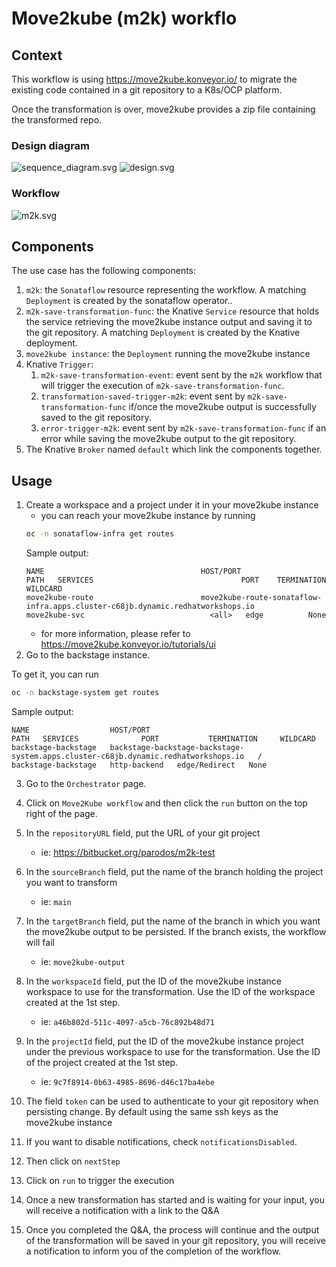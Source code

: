 # Move2kube (m2k) workflo
## Context
This workflow is using https://move2kube.konveyor.io/ to migrate the existing code contained in a git repository to a K8s/OCP platform.

Once the transformation is over, move2kube provides a zip file containing the transformed repo.

### Design diagram
![sequence_diagram.svg](https://github.com/parodos-dev/serverless-workflows/blob/doc/m2k/move2kube/sequence_diagram.jpg)
![design.svg](https://github.com/parodos-dev/serverless-workflows/blob/doc/m2k/move2kube/design.svg)

### Workflow
![m2k.svg](https://github.com/parodos-dev/serverless-workflows/blob/doc/m2k/move2kube/m2k.svg)

## Components
The use case has the following components:
1. `m2k`: the `Sonataflow` resource representing the workflow. A matching `Deployment` is created by the sonataflow operator..
2. `m2k-save-transformation-func`: the Knative `Service` resource that holds the service retrieving the move2kube instance output and saving it to the git repository. A matching `Deployment` is created by the Knative deployment.
3. `move2kube instance`: the `Deployment` running the move2kube instance
4. Knative `Trigger`:
   1. `m2k-save-transformation-event`: event sent by the `m2k` workflow that will trigger the execution of `m2k-save-transformation-func`.
   2. `transformation-saved-trigger-m2k`: event sent by `m2k-save-transformation-func` if/once the move2kube output is successfully saved to the git repository.
   3. `error-trigger-m2k`: event sent by `m2k-save-transformation-func` if an error while saving the move2kube output to the git repository.
5. The Knative `Broker` named `default` which link the components together.

## Usage
1. Create a workspace and a project under it in your move2kube instance
   * you can reach your move2kube instance by running
   ```bash
   oc -n sonataflow-infra get routes
   ```
   Sample output:
    ```
    NAME                                   HOST/PORT                                                                                             PATH   SERVICES                                 PORT    TERMINATION   WILDCARD
    move2kube-route                        move2kube-route-sonataflow-infra.apps.cluster-c68jb.dynamic.redhatworkshops.io                               move2kube-svc                            <all>   edge          None
    ```
   * for more information, please refer to https://move2kube.konveyor.io/tutorials/ui
2. Go to the backstage instance.

To get it, you can run 
```bash
oc -n backstage-system get routes
```
Sample output:
```
NAME                  HOST/PORT                                                                            PATH   SERVICES              PORT           TERMINATION     WILDCARD
backstage-backstage   backstage-backstage-backstage-system.apps.cluster-c68jb.dynamic.redhatworkshops.io   /      backstage-backstage   http-backend   edge/Redirect   None
```
3. Go to the `Orchestrator` page. 

4. Click on `Move2Kube workflow` and then click the `run` button on the top right of the page.
5. In the `repositoryURL` field, put the URL of your git project
   * ie: https://bitbucket.org/parodos/m2k-test
6. In the `sourceBranch` field, put the name of the branch holding the project you want to transform
   * ie: `main`
7. In the `targetBranch` field, put the name of the branch in which you want the move2kube output to be persisted. If the branch exists, the workflow will fail
   * ie: `move2kube-output`
8. In the `workspaceId` field, put the ID of the move2kube instance workspace to use for the transformation. Use the ID of the workspace created at the 1st step.
   * ie: `a46b802d-511c-4097-a5cb-76c892b48d71`
9. In the `projectId` field, put the ID of the move2kube instance project under the previous workspace to use for the transformation. Use the ID of the project created at the 1st step.
   * ie: `9c7f8914-0b63-4985-8696-d46c17ba4ebe`
10. The field `token` can be used to authenticate to your git repository when persisting change. By default using the same ssh keys as the move2kube instance
11. If you want to disable notifications, check `notificationsDisabled`.
12. Then click on `nextStep` 
13. Click on `run` to trigger the execution
14. Once a new transformation has started and is waiting for your input, you will receive a notification with a link to the Q&A
15. Once you completed the Q&A, the process will continue and the output of the transformation will be saved in your git repository, you will receive a notification to inform you of the completion of the workflow.